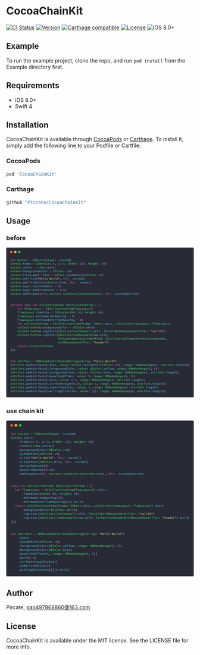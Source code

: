 # CocoaChainKit

[![CI Status](https://img.shields.io/travis/Pircate/CocoaChainKit.svg?style=flat)](https://travis-ci.org/Pircate/CocoaChainKit)
[![Version](https://img.shields.io/cocoapods/v/CocoaChainKit.svg?style=flat)](https://cocoapods.org/pods/CocoaChainKit)
[![Carthage compatible](https://img.shields.io/badge/Carthage-compatible-4BC51D.svg?style=flat)](https://github.com/Carthage/Carthage)
[![License](https://img.shields.io/cocoapods/l/CocoaChainKit.svg?style=flat)](https://cocoapods.org/pods/CocoaChainKit)
![iOS 8.0+](https://img.shields.io/badge/iOS-8.0%2B-blue.svg)

## Example

To run the example project, clone the repo, and run `pod install` from the Example directory first.

## Requirements

* iOS 8.0+
* Swift 4

## Installation

CocoaChainKit is available through [CocoaPods](https://cocoapods.org) or [Carthage](https://github.com/Carthage/Carthage). To install
it, simply add the following line to your Podfile or Cartfile:

### CocoaPods
```ruby
pod 'CocoaChainKit'
```

### Carthage
```ruby
github "Pircate/CocoaChainKit"
```

## Usage

### before

![](https://github.com/Ginxx/CocoaChainKit/blob/master/Example/before.png)

### use chain kit

![](https://github.com/Ginxx/CocoaChainKit/blob/master/Example/cocoa_chain_kit.png)

## Author

Pircate, gao497868860@163.com

## License

CocoaChainKit is available under the MIT license. See the LICENSE file for more info.
